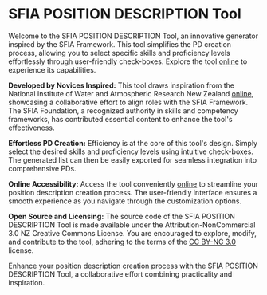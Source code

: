 # SFIA POSITION DESCRIPTION Tool

Welcome to the SFIA POSITION DESCRIPTION Tool, an innovative generator inspired by the SFIA Framework. This tool simplifies the PD creation process, allowing you to select specific skills and proficiency levels effortlessly through user-friendly check-boxes. Explore the tool [online](https://testudo.co.nz/sfia/sfiapdgen.html) to experience its capabilities.

**Developed by Novices Inspired:**
This tool draws inspiration from the National Institute of Water and Atmospheric Research New Zealand [online](https://niwa.github.io/sfia-position-description-tool/#/), showcasing a collaborative effort to align roles with the SFIA Framework. The SFIA Foundation, a recognized authority in skills and competency frameworks, has contributed essential content to enhance the tool's effectiveness.

**Effortless PD Creation:**
Efficiency is at the core of this tool's design. Simply select the desired skills and proficiency levels using intuitive check-boxes. The generated list can then be easily exported for seamless integration into comprehensive PDs.

**Online Accessibility:**
Access the tool conveniently [online](https://testudo.co.nz/sfia/sfiapdgen.html) to streamline your position description creation process. The user-friendly interface ensures a smooth experience as you navigate through the customization options.

**Open Source and Licensing:**
The source code of the SFIA POSITION DESCRIPTION Tool is made available under the Attribution-NonCommercial 3.0 NZ Creative Commons License. You are encouraged to explore, modify, and contribute to the tool, adhering to the terms of the [CC BY-NC 3.0](https://creativecommons.org/licenses/by-nc/3.0/nz/deed.en) license.

Enhance your position description creation process with the SFIA POSITION DESCRIPTION Tool, a collaborative effort combining practicality and inspiration.
